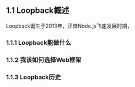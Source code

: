 ## 1.1 Loopback概述

Loopback诞生于2013年，正值Node.js飞速发展时期，

### 1.1.1 Loopback能做什么

### 1.1.2 我该如何选择Web框架

### 1.1.3 Loopback历史  
